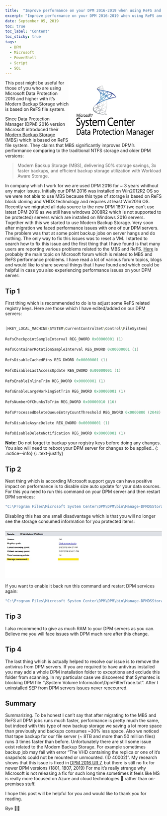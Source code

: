 ```yaml
---
title:  "Improve performance on your DPM 2016-2019 when using ReFS and Modern Backup Storage" 
excerpt: "Improve performance on your DPM 2016-2019 when using ReFS and Modern Backup Storage"
date: September 05, 2019
toc: true
toc_label: "Content"
toc_sticky: true
tags:
  - DPM
  - Microsoft
  - PowerShell
  - Script
  - SQL
---
```


<img align="right" width="300" height="200" src="../assets/images/post4/SCDPM.png">

This post might be useful for those of you who are using Microsoft Data Protection 2016 and higher with it’s Modern Backup Storage which is based on ReFS file system.

Since Data Protection Manager (DPM) 2016 version Microsoft introduced their [Modern Backup Storage] (MBS) which is based on ReFS file system. They claims that MBS significantly improves DPM’s performance comparing to the traditional NTFS storage and older DPM versions:

> Modern Backup Storage (MBS), delivering 50% storage savings, 3x faster backups, and efficient backup storage utilization with Workload Aware Storage.

In company which I work for we are used DPM 2016 for ~ 3 years whithout any major issues. Initially our DPM 2016 was installed on Win2012R2 OS so we were not able to use MBS because this type of storage is based on ReFS block cloning and VHDX technology and requires at least Win2016 OS. Recently we migrated all data source to the new DPM 1807 (we can’t use latest DPM 2019 as we still have windows 2008R2 which is not supported to be protected) servers which are installed on Windows 2016 servers. Together with this we started to use Modern Backup Storage. Very soon after migration we faced performance issues with one of our DPM servers. The problem was that at some point backup jobs on server hangs and do nothing. The only way to fix this issues was to reset a VM. I started to search how to fix this issue and the first thing that I have found is that many users are reporting various problems related to the MBS and ReFS. [Here] is probably the main topic on Microsoft forum which is related to MBS and ReFS performance problems. I have read a lot of various forum topics, blogs and would like to share several things that I have found and which could be helpful in case you also experiencing performance issues on your DPM server:

## Tip 1

First thing which is recommended to do is to adjust some ReFS related registry keys. Here are those which I have edited/added on our DPM servers:

```powershell

[HKEY_LOCAL_MACHINE\SYSTEM\CurrentControlSet\Control\FileSystem]
 
RefsCheckpointSampleInterval REG_DWORD 0x00000001 (1) 
 
RefsContainerRotationSampleInterval REG_DWORD 0x00000001 (1)
 
RefsDisableCachedPins REG_DWORD 0x00000001 (1)
 
RefsDisableLastAccessUpdate REG_DWORD 0x00000001 (1)
 
RefsEnableInlineTrim REG_DWORD 0x00000001 (1)
 
RefsEnableLargeWorkingSetTrim REG_DWORD 0x00000001 (1)
 
RefsNumberOfChunksToTrim REG_DWORD 0x00000010 (16)
 
RefsProcessedDeleteQueueEntryCountThreshold REG_DWORD 0x0000800 (2048)
 
RefsDisableAsyncDelete REG_DWORD 0x00000001 (1)
 
RefsDisableDeleteNotification REG_DWORD 0x00000001​ (1)

```

<i class="far fa-sticky-note"></i> **Note:** Do not forget to backup your registry keys before doing any changes. You also will need to reboot your DPM server for changes to be applied.. 
{: .notice--info}
{: .text-justify}

## Tip 2

Next thing which is according Microsoft support guys can have positive impact on performance is to disable size auto update for your data sources. For this you need to run this command on your DPM server and then restart DPM services:

```cmd
"C:\Program Files\Microsoft System Center\DPM\DPM\bin\Manage-DPMDSStorageSizeUpdate.ps1" StopSizeAutoUpdate
```

Disabling this has one small disadvantage which is that you will no longer see the storage consumed information for you protected items:

![StorageConsumed](../assets/images/post4/StorageConsumed.jpg "StorageConsumed")

If you want to enable it back run this command and restart DPM services again:

```cmd
"C:\Program Files\Microsoft System Center\DPM\DPM\bin\Manage-DPMDSStorageSizeUpdate.ps1" StartSizeAutoUpdate
```

## Tip 3

I also recommend to give as much RAM to your DPM servers as you can. Believe me you will face issues with DPM much rare after this change.

## Tip 4

The last thing which is actually helped to resolve our issue is to remove the antivirus from DPM servers. If you are required to have antivirus installed you may add a whole DPM installation folder to exceptions and exclude this folder from scanning. In my particular case we discovered that Symantec is blocking DPM file “\System Volume Information\DpmFilterTrace.txt”. After I uninstalled SEP from DPM servers issues never reoccurred.

## Summary

Summarizing. To be honest I can’t say that after migrating to the MBS and ReFS all DPM jobs runs much faster, performance is pretty much the same, but indeed with this type of new backup storage we saving a lot more space than previously and backups consumes ~30% less space. Also we noticed that tape backup for our file server (~ 8TB and more than 50 million files) runs 3 times faster than before. Unfortunately there are still some issue exist related to the Modern Backup Storage. For example sometimes backup job may fail with error “The VHD containing the replica or one of it’s snapshots could not be mounted or unmounted. (ID 40002)”. My research shows that this issue is fixed in [DPM 2016 UR 7], but there is still no fix for newer DPM versions (1801, 1807, 2019) For me it’s really strange why Microsoft is not releasing a fix for such long time sometimes it feels like MS is really more focused on Azure and cloud technologies 🙂 rather than on-premises stuff.

I hope this post will be helpful for you and would like to thank you for reading.

Bye 🤜🤛

<!-- Links -->
[Modern Backup Storage]: https://techcommunity.microsoft.com/t5/System-Center-Blog/Introducing-DPM-2016-Modern-Backup-Storage/ba-p/351650

[Here]: https://social.technet.microsoft.com/Forums/en-US/7e4e4da4-1168-46cd-900f-9ca2bc364d5a/dpm-2016-mbs-performance-downward-spiral?forum=dataprotectionmanager

[DPM 2016 UR 7]: https://support.microsoft.com/en-us/help/4494084/update-rollup-7-for-system-center-2016-data-protection-manager